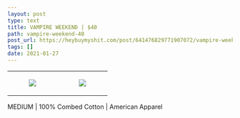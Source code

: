 ```yaml
---
layout: post
type: text
title: VAMPIRE WEEKEND | $40
path: vampire-weekend-40
post_url: https://heybuymyshit.com/post/641476829771907072/vampire-weekend-40
tags: []
date: 2021-01-27
---
```




<table style="width:100%;"><tr><td style="vertical-align:top;">
      <figure class="tmblr-full" data-orig-height="2048" data-orig-width="1365" data-orig-src="https://concertshirts.netlify.app/shirts/0061/0061-01.jpg"><img src="https://64.media.tumblr.com/4556949e47847a0e7b301055f06f271e/e02ad73545de6546-5b/s540x810/7bd572a8f6522927e534d58f0e2c84bff0a50ab6.jpg" data-orig-height="2048" data-orig-width="1365" data-orig-src="https://concertshirts.netlify.app/shirts/0061/0061-01.jpg"/></figure></td>
    <td style="vertical-align:top;">
      <figure class="tmblr-full" data-orig-height="2048" data-orig-width="1365" data-orig-src="https://concertshirts.netlify.app/shirts/0061/0061-02.jpg"><img src="https://64.media.tumblr.com/dc41c1d92dffe7a5a2d617409980b212/e02ad73545de6546-a2/s540x810/13bd16740d0f3e5082680341552ed48281f8913d.jpg" data-orig-height="2048" data-orig-width="1365" data-orig-src="https://concertshirts.netlify.app/shirts/0061/0061-02.jpg"/></figure></td>
  </tr></table><p>
  MEDIUM | 100% Combed Cotton | American Apparel
</p>
